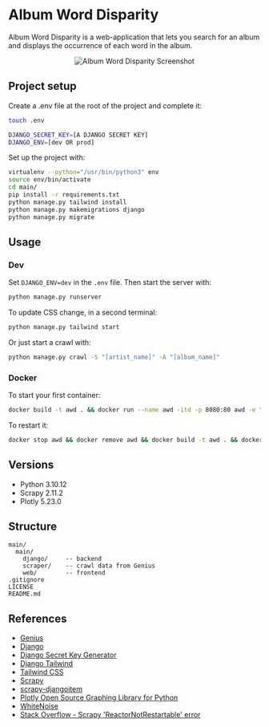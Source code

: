 

# Album Word Disparity

Album Word Disparity is a web-application that lets you search for an album and displays the occurrence of each word in the album.

<p align="center">
  <img src="https://github.com/GregoryHue/album-word-disparity/blob/main/main/main/web/static_src/src/screenshot.jpg?raw=true" alt="Album Word Disparity Screenshot"/>
</p>

## Project setup

Create a .env file at the root of the project and complete it:

```bash
touch .env
```

```bash
DJANGO_SECRET_KEY=[A DJANGO SECRET KEY]
DJANGO_ENV=[dev OR prod]
```

Set up the project with:

```bash
virtualenv --python="/usr/bin/python3" env 
source env/bin/activate
cd main/
pip install -r requirements.txt
python manage.py tailwind install
python manage.py makemigrations django
python manage.py migrate
```

## Usage

### Dev

Set `DJANGO_ENV=dev` in the `.env` file. Then start the server with:

```bash
python manage.py runserver
```

To update CSS change, in a second terminal:

```bash
python manage.py tailwind start
```

Or just start a crawl with:

```bash
python manage.py crawl -S "[artist_name]" -A "[album_name]"
```

### Docker

To start your first container:

```bash
docker build -t awd . && docker run --name awd -itd -p 8080:80 awd -e "DJANGO_ENV=prod" -e "DJANGO_SECRET_KEY=[A DJANGO SECRET KEY]"
```

To restart it:

```bash
docker stop awd && docker remove awd && docker build -t awd . && docker run --name awd -itd -p 8080:80 awd -e "DJANGO_ENV=prod" -e "DJANGO_SECRET_KEY=[A DJANGO SECRET KEY]"
```

## Versions

- Python 3.10.12
- Scrapy 2.11.2
- Plotly 5.23.0

## Structure

```
main/
  main/
    django/     -- backend 
    scraper/    -- crawl data from Genius
    web/        -- frontend 
.gitignore
LICENSE
README.md
```

## References

- [Genius](https://genius.com/)
- [Django](https://www.djangoproject.com/)
- [Django Secret Key Generator](https://djecrety.ir/)
- [Django Tailwind](https://django-tailwind.readthedocs.io/en/latest/index.html)
- [Tailwind CSS](https://tailwindcss.com/)
- [Scrapy](https://scrapy.org/)
- [scrapy-djangoitem](https://pypi.org/project/scrapy-djangoitem/)
- [Plotly Open Source Graphing Library for Python](https://plotly.com/python/)
- [WhiteNoise](https://whitenoise.readthedocs.io/en/latest/)
- [Stack Overflow - Scrapy 'ReactorNotRestartable' error](https://stackoverflow.com/questions/45137458/scrapy-twisted-internet-error-reactornotrestartable-error-after-first-run)